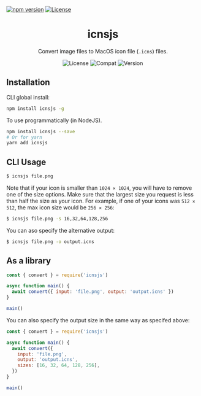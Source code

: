 [![npm version](https://badge.fury.io/js/png2icns.svg)](https://badge.fury.io/js/png2icns)
[![License](https://img.shields.io/badge/license-MIT%20License-blue.svg?style=flat)](https://github.com/moinism/png2icns/blob/master/LICENSE)

<div align="center">

# icnsjs

Convert image files to MacOS icon file (`.icns`) files.

![License](https://img.shields.io/npm/l/icnsjs?style=for-the-badge)
![Compat](https://img.shields.io/badge/Compatibility-MacOS-yellow?style=for-the-badge)
![Version](https://img.shields.io/npm/v/icnsjs?style=for-the-badge)

</div>

## Installation

CLI global install:

```sh
npm install icnsjs -g
```

To use programmatically (in NodeJS).

```bash
npm install icnsjs --save
# Or for yarn
yarn add icnsjs
```

## CLI Usage

```sh
$ icnsjs file.png
```

Note that if your icon is smaller than `1024 × 1024`, you will have to remove one of the size options. Make sure that the largest size you request is less than half the size as your icon. For example, if one of your icons was `512 × 512`, the max icon size would be `256 × 256`:

```sh
$ icnsjs file.png -s 16,32,64,128,256
```

You can aso specify the alternative output:

```sh
$ icnsjs file.png -o output.icns
```

## As a library

```js
const { convert } = require('icnsjs')

async function main() {
  await convert({ input: 'file.png', output: 'output.icns' })
}

main()
```

You can also specify the output size in the same way as specifed above:

```js
const { convert } = require('icnsjs')

async function main() {
  await convert({
    input: 'file.png',
    output: 'output.icns',
    sizes: [16, 32, 64, 128, 256],
  })
}

main()
```
